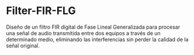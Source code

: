 # Filter-FIR-FLG
Diseño de un filtro FIR digital de Fase Lineal Generalizada para procesar una señal de audio transmitida entre dos equipos a través de un determinado medio, eliminando las interferencias sin perder la calidad de la señal original.
